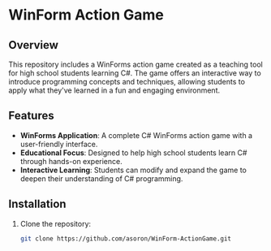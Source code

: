 # WinForm Action Game

## Overview

This repository includes a WinForms action game created as a teaching tool for high school students learning C#. The game offers an interactive way to introduce programming concepts and techniques, allowing students to apply what they've learned in a fun and engaging environment.

## Features

- **WinForms Application**: A complete C# WinForms action game with a user-friendly interface.
- **Educational Focus**: Designed to help high school students learn C# through hands-on experience.
- **Interactive Learning**: Students can modify and expand the game to deepen their understanding of C# programming.

## Installation

1. Clone the repository:
   ```bash
   git clone https://github.com/asoron/WinForm-ActionGame.git

